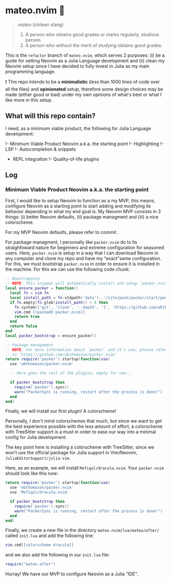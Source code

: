 # mateo.nvim 🧠

> _mateo_ (chilean slang)
> 1. A person who obtains good grades or marks regularly, studious person.
> 2. A person who without the merit of studying obtains good grades.

This is the `refactor` branch of `mateo.nvim`, which serves 2 purposes: (i) be a guide for
setting Neovim as a Julia Language development and (ii) clean my Neovim setup since I have
decided to fully invest in Julia as my main programming language.

:exclamation: This repo intends to be a **minimalistic** (less than 1000 lines of code over all the
files) and **opinionated** setup, therefore some design choices may be made (either good or bad)
under my own opinions of what's best or what I like more in this setup.

## What will this repo contain?

I need, as a minimum viable product, the following for Julia Language development:

!- Minimum Viable Product Neovim a.k.a. the starting point
!- Highlighting
!- LSP
!- Autocompletion & snippets
- REPL integration
!- Quality-of-life plugins

## Log
### Minimum Viable Product Neovim a.k.a. the starting point

First, I would like to setup Neovim to function as a my MVP, this means, configure Neovim
as a starting point to start adding and modifying its behavior depending in what my end
goal is. My Neovim MVP consists in 3 things: (i) better Neovim defaults, (ii) package 
managment and (iii) a nice colorscheme.

For my MVP Neovim defaults, please refer to commit []().

For package managment, I personally like `packer.nvim` do to its straighfoward nature for
beginners and extreme configuration for seasoned users. Here, `packer.nvim` is setup in a
way that I can download Neovim in any computer and clone my repo and have my "exact"same 
configuration. For this, we must bootstrap `packer.nvim` in order to ensure it is installed
in the machine. For this we can use the following code chunk:

~~~lua
-- Boostrapping
-- NOTE: This snippet will automatically install and setup `packer.nvim`
local ensure_packer = function()
  local fn = vim.fn
  local install_path = fn.stdpath('data')..'/site/pack/packer/start/packer.nvim'
  if fn.empty(fn.glob(install_path)) > 0 then
    fn.system({'git', 'clone', '--depth', '1', 'https://github.com/wbthomason/packer.nvim', install_path})
    vim.cmd [[packadd packer.nvim]]
    return true
  end
  return false
end
local packer_bootstrap = ensure_packer()

-- Package management
-- NOTE: For more information about `packer` and it's use, please refer
-- to `https://github.com/wbthomason/packer.nvim`
return require('packer').startup(function(use)
  use 'wbthomason/packer.nvim'

  -- Here goes the rest of the plugins, empty for now...

  if packer_bootstrap then
    require('packer').sync()
    warn("PackerSync is running, restart after the process is done!")
  end
end)
~~~

Finally, we will install our first plugin! A colorscheme!

Personally, I don't mind colorschemes that much, but since we want to get the best
experience possible with the less amount of effort, a colorscheme with TreeSitter support
is a must in order to ease our way into a minimal config for Julia development.

The key point here is installing a colorscheme with TreeSitter, since we won't use the
official package for Julia support in Vim/Neovim, `JuliaEditorSupport/julia-vim`.

Here, as an example, we will install `Mofiqul/dracula.nvim`. Your `packer.nvim` should look
like this now:

~~~lua
return require('packer').startup(function(use)
  use 'wbthomason/packer.nvim'
  use 'Mofiqul/dracula.nvim'

  if packer_bootstrap then
    require('packer').sync()
    warn("PackerSync is running, restart after the process is done!")
  end
end)
~~~

Finally, we create a new file in the directory `mateo.nvim/lua/mateo/after/` called
`init.lua` and add the following line:

~~~lua
vim.cmd[[colorscheme dracula]]
~~~

and we also add the following in our `init.lua` file:
~~~lua
require("mateo.after")
~~~


Hurray! We have our MVP to configure Neovim as a Julia "IDE".
